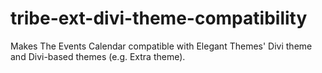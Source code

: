 # tribe-ext-divi-theme-compatibility
Makes The Events Calendar compatible with Elegant Themes' Divi theme and Divi-based themes (e.g. Extra theme).
